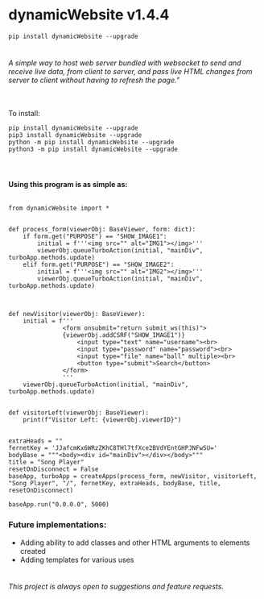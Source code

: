 # dynamicWebsite v1.4.4

```pip install dynamicWebsite --upgrade```

###### <br>A simple way to host web server bundled with websocket to send and receive live data, from client to server, and pass live HTML changes from server to client without having to refresh the page."

<br>To install: 
```
pip install dynamicWebsite --upgrade
pip3 install dynamicWebsite --upgrade
python -m pip install dynamicWebsite --upgrade
python3 -m pip install dynamicWebsite --upgrade
```


#### <br><br>Using this program is as simple as:
```

from dynamicWebsite import *


def process_form(viewerObj: BaseViewer, form: dict):
    if form.get("PURPOSE") == "SHOW_IMAGE1":
        initial = f'''<img src="" alt="IMG1"></img>'''
        viewerObj.queueTurboAction(initial, "mainDiv", turboApp.methods.update)
    elif form.get("PURPOSE") == "SHOW_IMAGE2":
        initial = f'''<img src="" alt="IMG2"></img>'''
        viewerObj.queueTurboAction(initial, "mainDiv", turboApp.methods.update)



def newVisitor(viewerObj: BaseViewer):
    initial = f'''
               <form onsubmit="return submit_ws(this)">
               {viewerObj.addCSRF("SHOW_IMAGE1")}
                   <input type="text" name="username"><br>
                   <input type="password" name="password"><br>
                   <input type="file" name="ball" multiple><br>
                   <button type="submit">Search</button>
               </form>
               '''
    viewerObj.queueTurboAction(initial, "mainDiv", turboApp.methods.update)


def visitorLeft(viewerObj: BaseViewer):
    print(f"Visitor Left: {viewerObj.viewerID}")


extraHeads = ""
fernetKey = 'JJafcmKx6WRzZKhC8THl7tfXce2BVdYEntGHPJNFwSU='
bodyBase = """<body><div id="mainDiv"></div></body>"""
title = "Song Player"
resetOnDisconnect = False
baseApp, turboApp = createApps(process_form, newVisitor, visitorLeft, "Song Player", "/", fernetKey, extraHeads, bodyBase, title, resetOnDisconnect)

baseApp.run("0.0.0.0", 5000)

```


### Future implementations:
* Adding ability to add classes and other HTML arguments to elements created
* Adding templates for various uses


###### <br>This project is always open to suggestions and feature requests.
